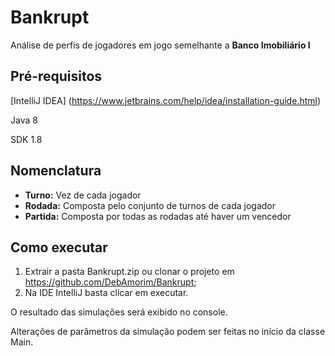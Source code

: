 # Bankrupt
Análise de perfis de jogadores em jogo semelhante a **Banco Imobiliário I**

## Pré-requisitos

[IntelliJ IDEA] (https://www.jetbrains.com/help/idea/installation-guide.html)
 
Java 8

SDK 1.8

## Nomenclatura

<ul>
   <li> <b>Turno:</b> Vez de cada jogador </li> 
   <li><b>Rodada:</b> Composta pelo conjunto de turnos de cada jogador</li> 
   <li><b>Partida:</b> Composta por todas as rodadas até haver um vencedor</li> 
</ul>

## Como executar

1. Extrair a pasta Bankrupt.zip ou clonar o projeto em <https://github.com/DebAmorim/Bankrupt>;
2. Na IDE IntelliJ basta clicar em executar.

O resultado das simulações será exibido no console.

Alterações de parâmetros da simulação podem ser feitas no início da classe Main.


